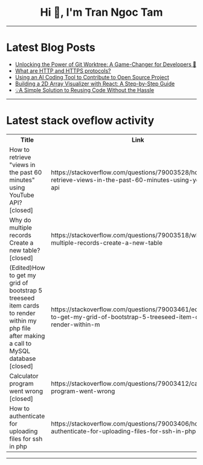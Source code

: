 <h1 align="center">Hi 👋, I'm Tran Ngoc Tam</h1>

---

# Latest Blog Posts 
<!-- BLOG-POST-LIST:START -->
- [Unlocking the Power of Git Worktree: A Game-Changer for Developers 🚀](https://dev.to/rakshyak/unlocking-the-power-of-git-worktree-a-game-changer-for-developers-5b32)
- [What are HTTP and HTTPS protocols?](https://dev.to/yashrajxdev/what-are-http-and-https-protocols-b81)
- [Using an AI Coding Tool to Contribute to Open Source Project](https://dev.to/nerevilo/using-an-ai-coding-tool-to-contribute-to-open-source-project-4enf)
- [Building a 2D Array Visualizer with React: A Step-by-Step Guide](https://dev.to/salsadsid/building-a-2d-array-visualizer-with-react-a-step-by-step-guide-1d9h)
- [💡A Simple Solution to Reusing Code Without the Hassle](https://dev.to/christapore/a-simple-solution-to-reusing-code-without-the-hassle-mmd)
<!-- BLOG-POST-LIST:END -->

---

# Latest stack oveflow activity
<table>
  <tr><th>Title</th><th>Link</th></tr>
  <!-- STACKOVERFLOW:START --><tr><td>How to retrieve &quot;views in the past 60 minutes&quot; using YouTube API? [closed]</td><td>https://stackoverflow.com/questions/79003528/how-to-retrieve-views-in-the-past-60-minutes-using-youtube-api</td></tr><tr><td>Why do multiple records Create a new table? [closed]</td><td>https://stackoverflow.com/questions/79003518/why-do-multiple-records-create-a-new-table</td></tr><tr><td>&lpar;Edited&rpar;How to get my grid of bootstrap 5 treeseed item cards to render within my php file after making a call to MySQL database [closed]</td><td>https://stackoverflow.com/questions/79003461/editedhow-to-get-my-grid-of-bootstrap-5-treeseed-item-cards-to-render-within-m</td></tr><tr><td>Calculator program went wrong [closed]</td><td>https://stackoverflow.com/questions/79003412/calculator-program-went-wrong</td></tr><tr><td>How to authenticate for uploading files for ssh in php</td><td>https://stackoverflow.com/questions/79003406/how-to-authenticate-for-uploading-files-for-ssh-in-php</td></tr><!-- STACKOVERFLOW:END -->
</table>

---


